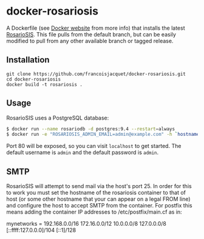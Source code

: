 docker-rosariosis
=================

A Dockerfile (see [Docker website](https://www.docker.com/) from more info) that installs the latest [RosarioSIS](https://www.rosariosis.org/). This file pulls from the default branch, but can be easily modified to pull from any other available branch or tagged release.

## Installation

```
git clone https://github.com/francoisjacquet/docker-rosariosis.git
cd docker-rosariosis
docker build -t rosariosis .
```

## Usage

RosarioSIS uses a PostgreSQL database:

``` bash
$ docker run --name rosariodb -d postgres:9.4 --restart=always
$ docker run -e "ROSARIOSIS_ADMIN_EMAIL=admin@example.com" -h `hostname -f` -d -p 80:80 --name rosariosis --link rosariodb:rosariodb rosariosis --restart=always
```

Port 80 will be exposed, so you can visit `localhost` to get started. The default username is `admin` and the default password is `admin`.

## SMTP

RosarioSIS will attempt to send mail via the host's port 25.  In order for this to work you must set the hostname of the rosariosis container to that of host (or some other hostname that your can appear on a legal FROM line) and configure the host to accept SMTP from the container. For postfix this means adding the container IP addresses to /etc/postfix/main.cf as in:

mynetworks = 192.168.0.0/16 172.16.0.0/12 10.0.0.0/8 127.0.0.0/8 [::ffff:127.0.0.0]/104 [::1]/128

